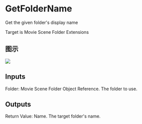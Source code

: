# GetFolderName

Get the given folder's display name

Target is Movie Scene Folder Extensions

## 图示

![]($-20221218-20542724.png)

## Inputs

Folder: Movie Scene Folder Object Reference. The folder to use.  

## Outputs

Return Value: Name. The target folder's name.

